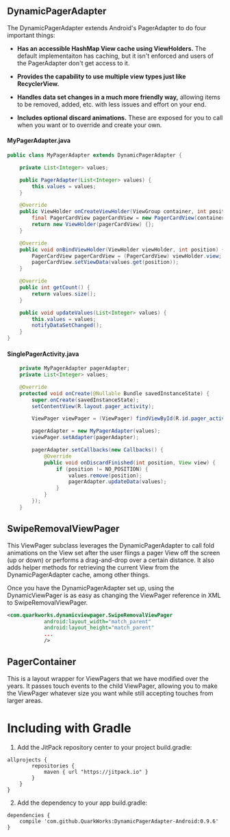 ## DynamicPagerAdapter

The DynamicPagerAdapter extends Android's PagerAdapter to do four important things:

* **Has an accessible HashMap View cache using ViewHolders.** The default implementaiton has caching, but it isn't enforced and users of the PagerAdapter don't get access to it.

* **Provides the capability to use multiple view types just like RecyclerView.**

* **Handles data set changes in a much more friendly way,** allowing items to be removed, added, etc. with less issues and effort on your end. 

* **Includes optional discard animations.** These are exposed for you to call when you want or to override and create your own. 


#### MyPagerAdapter.java

```java
public class MyPagerAdapter extends DynamicPagerAdapter {

    private List<Integer> values;

    public PagerAdapter(List<Integer> values) {
        this.values = values;
    }

    @Override
    public ViewHolder onCreateViewHolder(ViewGroup container, int position, int viewType) {
        final PagerCardView pagerCardView = new PagerCardView(container.getContext());
        return new ViewHolder(pagerCardView) {};
    }

    @Override
    public void onBindViewHolder(ViewHolder viewHolder, int position) {
        PagerCardView pagerCardView = (PagerCardView) viewHolder.view;
        pagerCardView.setViewData(values.get(position));
    }

    @Override
    public int getCount() {
        return values.size();
    }

    public void updateValues(List<Integer> values) {
        this.values = values;
        notifyDataSetChanged();
    }
}
```

#### SinglePagerActivity.java

```java
    private MyPagerAdapter pagerAdapter;
    private List<Integer> values;

    @Override
    protected void onCreate(@Nullable Bundle savedInstanceState) {
        super.onCreate(savedInstanceState);
        setContentView(R.layout.pager_activity);

        ViewPager viewPager = (ViewPager) findViewById(R.id.pager_activity_view_pager);

        pagerAdapter = new MyPagerAdapter(values);
        viewPager.setAdapter(pagerAdapter);

        pagerAdapter.setCallbacks(new Callbacks() {
            @Override
            public void onDiscardFinished(int position, View view) {
                if (position != NO_POSITION) {
                    values.remove(position);
                    pagerAdapter.updateData(values);
                }
            }
        });
    }
```

## SwipeRemovalViewPager

This ViewPager subclass leverages the DynamicPagerAdapter to call fold animations on the View set after the user flings a pager View off the screen (up or down) or performs a drag-and-drop over a certain distance. It also adds helper methods for retrieving the current View from the DynamicPagerAdapter cache, among other things.

Once you have the DynamicPagerAdapter set up, using the DynamicViewPager is as easy as changing the ViewPager reference in XML to SwipeRemovalViewPager.

```xml
<com.quarkworks.dynamicviewpager.SwipeRemovalViewPager
            android:layout_width="match_parent"
            android:layout_height="match_parent"
            ...
            />
```

## PagerContainer

This is a layout wrapper for ViewPagers that we have modified over the years. It passes touch events to the child ViewPager, allowing you to make the ViewPager whatever size you want while still accepting touches from larger areas.

# Including with Gradle

1. Add the JitPack repository center to your project build.gradle:

```
allprojects {
        repositories {
            maven { url "https://jitpack.io" }
        }
    }
}
```

2. Add the dependency to your app build.gradle:

```
dependencies {
    compile 'com.github.QuarkWorks:DynamicPagerAdapter-Android:0.9.6'
}
```
